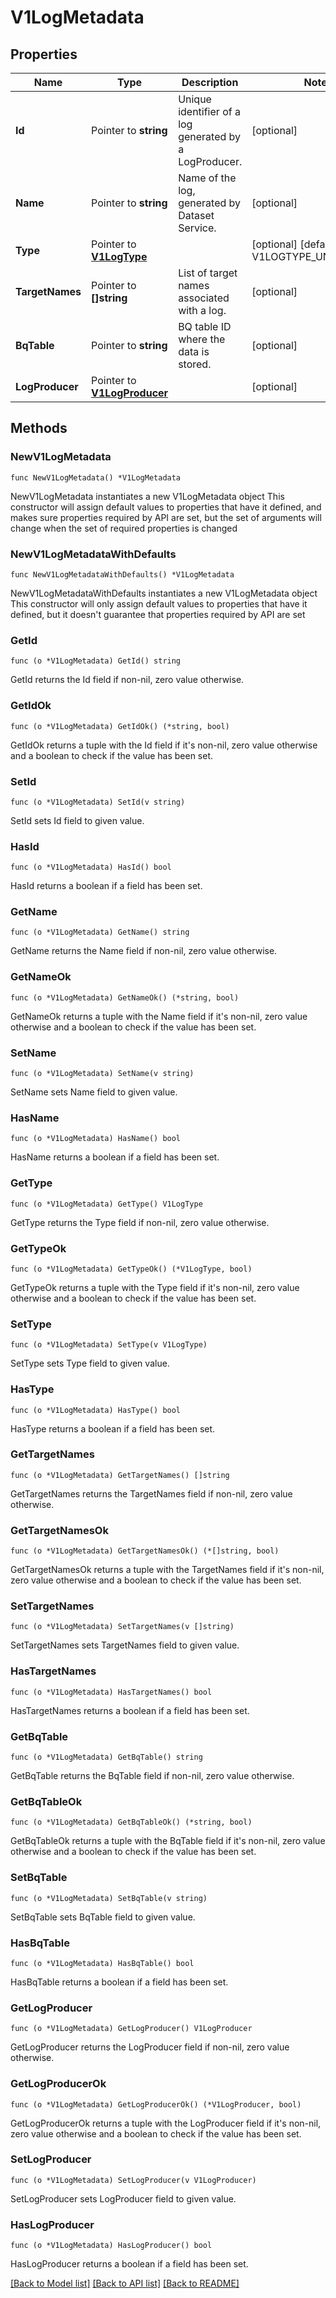 # V1LogMetadata

## Properties

Name | Type | Description | Notes
------------ | ------------- | ------------- | -------------
**Id** | Pointer to **string** | Unique identifier of a log generated by a LogProducer. | [optional] 
**Name** | Pointer to **string** | Name of the log, generated by Dataset Service. | [optional] 
**Type** | Pointer to [**V1LogType**](V1LogType.md) |  | [optional] [default to V1LOGTYPE_UNSPECIFIED]
**TargetNames** | Pointer to **[]string** | List of target names associated with a log. | [optional] 
**BqTable** | Pointer to **string** | BQ table ID where the data is stored. | [optional] 
**LogProducer** | Pointer to [**V1LogProducer**](V1LogProducer.md) |  | [optional] 

## Methods

### NewV1LogMetadata

`func NewV1LogMetadata() *V1LogMetadata`

NewV1LogMetadata instantiates a new V1LogMetadata object
This constructor will assign default values to properties that have it defined,
and makes sure properties required by API are set, but the set of arguments
will change when the set of required properties is changed

### NewV1LogMetadataWithDefaults

`func NewV1LogMetadataWithDefaults() *V1LogMetadata`

NewV1LogMetadataWithDefaults instantiates a new V1LogMetadata object
This constructor will only assign default values to properties that have it defined,
but it doesn't guarantee that properties required by API are set

### GetId

`func (o *V1LogMetadata) GetId() string`

GetId returns the Id field if non-nil, zero value otherwise.

### GetIdOk

`func (o *V1LogMetadata) GetIdOk() (*string, bool)`

GetIdOk returns a tuple with the Id field if it's non-nil, zero value otherwise
and a boolean to check if the value has been set.

### SetId

`func (o *V1LogMetadata) SetId(v string)`

SetId sets Id field to given value.

### HasId

`func (o *V1LogMetadata) HasId() bool`

HasId returns a boolean if a field has been set.

### GetName

`func (o *V1LogMetadata) GetName() string`

GetName returns the Name field if non-nil, zero value otherwise.

### GetNameOk

`func (o *V1LogMetadata) GetNameOk() (*string, bool)`

GetNameOk returns a tuple with the Name field if it's non-nil, zero value otherwise
and a boolean to check if the value has been set.

### SetName

`func (o *V1LogMetadata) SetName(v string)`

SetName sets Name field to given value.

### HasName

`func (o *V1LogMetadata) HasName() bool`

HasName returns a boolean if a field has been set.

### GetType

`func (o *V1LogMetadata) GetType() V1LogType`

GetType returns the Type field if non-nil, zero value otherwise.

### GetTypeOk

`func (o *V1LogMetadata) GetTypeOk() (*V1LogType, bool)`

GetTypeOk returns a tuple with the Type field if it's non-nil, zero value otherwise
and a boolean to check if the value has been set.

### SetType

`func (o *V1LogMetadata) SetType(v V1LogType)`

SetType sets Type field to given value.

### HasType

`func (o *V1LogMetadata) HasType() bool`

HasType returns a boolean if a field has been set.

### GetTargetNames

`func (o *V1LogMetadata) GetTargetNames() []string`

GetTargetNames returns the TargetNames field if non-nil, zero value otherwise.

### GetTargetNamesOk

`func (o *V1LogMetadata) GetTargetNamesOk() (*[]string, bool)`

GetTargetNamesOk returns a tuple with the TargetNames field if it's non-nil, zero value otherwise
and a boolean to check if the value has been set.

### SetTargetNames

`func (o *V1LogMetadata) SetTargetNames(v []string)`

SetTargetNames sets TargetNames field to given value.

### HasTargetNames

`func (o *V1LogMetadata) HasTargetNames() bool`

HasTargetNames returns a boolean if a field has been set.

### GetBqTable

`func (o *V1LogMetadata) GetBqTable() string`

GetBqTable returns the BqTable field if non-nil, zero value otherwise.

### GetBqTableOk

`func (o *V1LogMetadata) GetBqTableOk() (*string, bool)`

GetBqTableOk returns a tuple with the BqTable field if it's non-nil, zero value otherwise
and a boolean to check if the value has been set.

### SetBqTable

`func (o *V1LogMetadata) SetBqTable(v string)`

SetBqTable sets BqTable field to given value.

### HasBqTable

`func (o *V1LogMetadata) HasBqTable() bool`

HasBqTable returns a boolean if a field has been set.

### GetLogProducer

`func (o *V1LogMetadata) GetLogProducer() V1LogProducer`

GetLogProducer returns the LogProducer field if non-nil, zero value otherwise.

### GetLogProducerOk

`func (o *V1LogMetadata) GetLogProducerOk() (*V1LogProducer, bool)`

GetLogProducerOk returns a tuple with the LogProducer field if it's non-nil, zero value otherwise
and a boolean to check if the value has been set.

### SetLogProducer

`func (o *V1LogMetadata) SetLogProducer(v V1LogProducer)`

SetLogProducer sets LogProducer field to given value.

### HasLogProducer

`func (o *V1LogMetadata) HasLogProducer() bool`

HasLogProducer returns a boolean if a field has been set.


[[Back to Model list]](../README.md#documentation-for-models) [[Back to API list]](../README.md#documentation-for-api-endpoints) [[Back to README]](../README.md)


